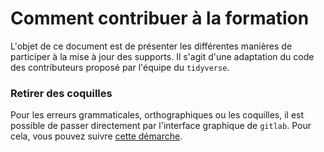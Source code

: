 # Comment contribuer à la formation

L'objet de ce document est de présenter les différentes
manières de participer à la mise à jour des supports.
Il s'agit d'une adaptation du code des
contributeurs proposé par l'équipe du `tidyverse`.

### Retirer des coquilles

Pour les erreurs grammaticales, orthographiques ou les coquilles,
il est possible de passer directement par l'interface graphique de `gitlab`.
Pour cela, vous pouvez suivre
[cette démarche](https://docs.gitlab.com/ee/user/discussions/#suggest-changes).
